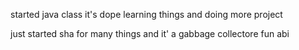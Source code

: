 started java class 
it's dope 
learning things and doing more project 

just started sha 
for many things 
and it' a gabbage collectore fun abi 
